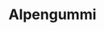 ---
title: Alpengummi
pType: Illustration
pURL: https://www.behance.net/gallery/77769739/Alpengummi-Illustration-for-packaging
images:
    - img/uploads/alpengummi.png
---